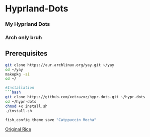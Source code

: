 # Hyprland-Dots
### My Hyprland Dots
### Arch only bruh

## Prerequisites
```bash
git clone https://aur.archlinux.org/yay.git ~/yay
cd ~/yay
makepkg -si
cd ~/

#Installation
```bash
git clone https://github.com/xetrazxz/hypr-dots.git ~/hypr-dots
cd ~/hypr-dots
chmod +x install.sh
./install.sh
```

```bash
fish_config theme save "Catppuccin Mocha"
```
[Original Rice](https://github.com/gaurav23b/simple-hyprland)

